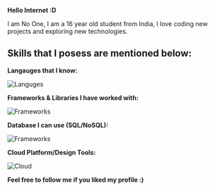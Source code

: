 **Hello Internet :D**

I am No One, I am a 16 year old student from India, I love coding new projects and exploring new technologies.

Skills that I posess are mentioned below:
-----
**Langauges that I know:**

![Languges](https://skillicons.dev/icons?i=java,python,javascript,typescript,html,css,cs,dart&theme=light&perline=5)

**Frameworks & Libraries I have worked with:**

![Frameworks](https://skillicons.dev/icons?i=nodejs,tensorflow,discord,electron,express,flutter,materialui,nextjs,tauri,angular,react,styledcomponents,sequelize,flutter,tensorflow,redux,twitter&theme=light&perline=5)

**Database I can use (SQL/NoSQL):**

![Frameworks](https://skillicons.dev/icons?i=firebase,mongodb,mysql,postgres,sqlite,supabase,redis&theme=light&perline=5)

**Cloud Platform/Design Tools:**

![Cloud](https://skillicons.dev/icons?i=aws,postman,cloudflare,github,figma,xd&theme=light&perline=5)

**Feel free to follow me if you liked my profile :)**
